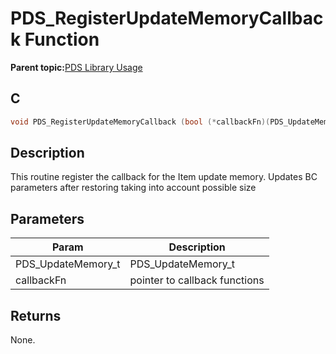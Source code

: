 # PDS\_RegisterUpdateMemoryCallback Function

**Parent topic:**[PDS Library Usage](GUID-A7B0958C-E476-48EA-9C30-DA83508CC577.md)

## C

```c
void PDS_RegisterUpdateMemoryCallback (bool (*callbackFn)(PDS_UpdateMemory_t *));
```

## Description

This routine register the callback for the Item update memory. Updates BC parameters after restoring taking into account possible size

## Parameters

|Param|Description|
|-----|-----------|
|PDS\_UpdateMemory\_t|PDS\_UpdateMemory\_t|
|callbackFn|pointer to callback functions|

## Returns

None.

